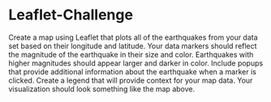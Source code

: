 # Leaflet-Challenge
Create a map using Leaflet that plots all of the earthquakes from your data set based on their longitude and latitude.   Your data markers should reflect the magnitude of the earthquake in their size and color. Earthquakes with higher magnitudes should appear larger and darker in color.   Include popups that provide additional information about the earthquake when a marker is clicked.   Create a legend that will provide context for your map data.   Your visualization should look something like the map above.
